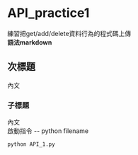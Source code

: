 # API_practice1
練習把get/add/delete資料行為的程式碼上傳  
**語法markdown**
## 次標題
內文  
### 子標題
內文  
啟動指令 -- python filename
```bash
python API_1.py
```
